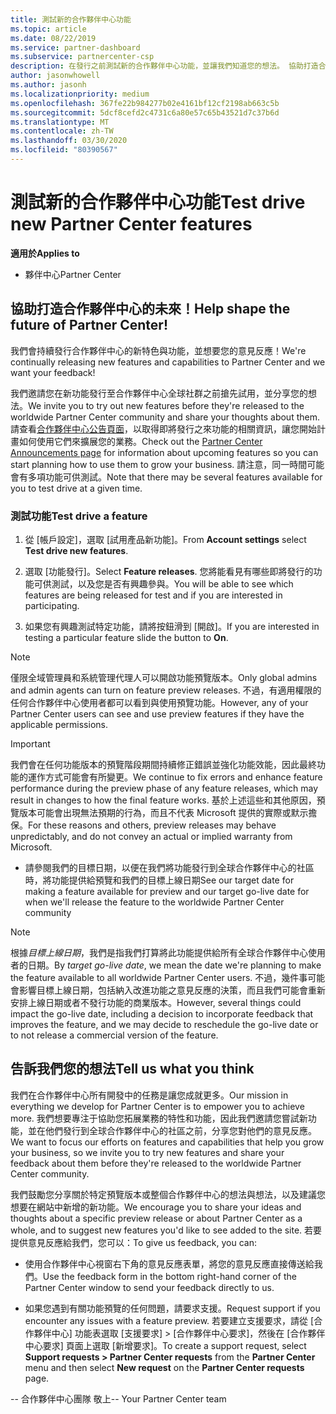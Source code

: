 ```yaml
---
title: 測試新的合作夥伴中心功能
ms.topic: article
ms.date: 08/22/2019
ms.service: partner-dashboard
ms.subservice: partnercenter-csp
description: 在發行之前測試新的合作夥伴中心功能，並讓我們知道您的想法。 協助打造合作夥伴中心的未來！
author: jasonwhowell
ms.author: jasonh
ms.localizationpriority: medium
ms.openlocfilehash: 367fe22b984277b02e4161bf12cf2198ab663c5b
ms.sourcegitcommit: 5dcf8cefd2c4731c6a80e57c65b43521d7c37b6d
ms.translationtype: MT
ms.contentlocale: zh-TW
ms.lasthandoff: 03/30/2020
ms.locfileid: "80390567"
---
```

# <a name="test-drive-new-partner-center-features"></a><span data-ttu-id="f1a62-104">測試新的合作夥伴中心功能</span><span class="sxs-lookup"><span data-stu-id="f1a62-104">Test drive new Partner Center features</span></span>

<span data-ttu-id="f1a62-105">**適用於**</span><span class="sxs-lookup"><span data-stu-id="f1a62-105">**Applies to**</span></span>

- <span data-ttu-id="f1a62-106">夥伴中心</span><span class="sxs-lookup"><span data-stu-id="f1a62-106">Partner Center</span></span>

## <a name="help-shape-the-future-of-partner-center"></a><span data-ttu-id="f1a62-107">協助打造合作夥伴中心的未來！</span><span class="sxs-lookup"><span data-stu-id="f1a62-107">Help shape the future of Partner Center!</span></span>

<span data-ttu-id="f1a62-108">我們會持續發行合作夥伴中心的新特色與功能，並想要您的意見反應！</span><span class="sxs-lookup"><span data-stu-id="f1a62-108">We're continually releasing new features and capabilities to Partner Center and we want your feedback!</span></span> 

<span data-ttu-id="f1a62-109">我們邀請您在新功能發行至合作夥伴中心全球社群之前搶先試用，並分享您的想法。</span><span class="sxs-lookup"><span data-stu-id="f1a62-109">We invite you to try out new features before they're released to the worldwide Partner Center community and share your thoughts about them.</span></span> <span data-ttu-id="f1a62-110">請查看[合作夥伴中心公告頁面](https://partnercenter.microsoft.com/pcv/announcements)，以取得即將發行之來功能的相關資訊，讓您開始計畫如何使用它們來擴展您的業務。</span><span class="sxs-lookup"><span data-stu-id="f1a62-110">Check out the [Partner Center Announcements page](https://partnercenter.microsoft.com/pcv/announcements) for information about upcoming features so you can start planning how to use them to grow your business.</span></span> <span data-ttu-id="f1a62-111">請注意，同一時間可能會有多項功能可供測試。</span><span class="sxs-lookup"><span data-stu-id="f1a62-111">Note that there may be several features available for you to test drive at a given time.</span></span>

### <a name="test-drive-a-feature"></a><span data-ttu-id="f1a62-112">測試功能</span><span class="sxs-lookup"><span data-stu-id="f1a62-112">Test drive a feature</span></span>

1. <span data-ttu-id="f1a62-113">從 [帳戶設定]，選取 [試用產品新功能]。</span><span class="sxs-lookup"><span data-stu-id="f1a62-113">From **Account settings** select **Test drive new features**.</span></span>

2. <span data-ttu-id="f1a62-114">選取 [功能發行]。</span><span class="sxs-lookup"><span data-stu-id="f1a62-114">Select **Feature releases**.</span></span> <span data-ttu-id="f1a62-115">您將能看見有哪些即將發行的功能可供測試，以及您是否有興趣參與。</span><span class="sxs-lookup"><span data-stu-id="f1a62-115">You will be able to see which features are being released for test and if you are interested in participating.</span></span>

3. <span data-ttu-id="f1a62-116">如果您有興趣測試特定功能，請將按鈕滑到 [開啟]。</span><span class="sxs-lookup"><span data-stu-id="f1a62-116">If you are interested in testing a particular feature slide the button to **On**.</span></span> 

> [!NOTE]  
>  <span data-ttu-id="f1a62-117">僅限全域管理員和系統管理代理人可以開啟功能預覽版本。</span><span class="sxs-lookup"><span data-stu-id="f1a62-117">Only global admins and admin agents can turn on feature preview releases.</span></span> <span data-ttu-id="f1a62-118">不過，有適用權限的任何合作夥伴中心使用者都可以看到與使用預覽功能。</span><span class="sxs-lookup"><span data-stu-id="f1a62-118">However, any of your Partner Center users can see and use preview features if they have the applicable permissions.</span></span>

> [!IMPORTANT]  
> <span data-ttu-id="f1a62-119">我們會在任何功能版本的預覽階段期間持續修正錯誤並強化功能效能，因此最終功能的運作方式可能會有所變更。</span><span class="sxs-lookup"><span data-stu-id="f1a62-119">We continue to fix errors and enhance feature performance during the preview phase of any feature releases, which may result in changes to how the final feature works.</span></span> <span data-ttu-id="f1a62-120">基於上述這些和其他原因，預覽版本可能會出現無法預期的行為，而且不代表 Microsoft 提供的實際或默示擔保。</span><span class="sxs-lookup"><span data-stu-id="f1a62-120">For these reasons and others, preview releases may behave unpredictably, and do not convey an actual or implied warranty from Microsoft.</span></span>

- <span data-ttu-id="f1a62-121">請參閱我們的目標日期，以便在我們將功能發行到全球合作夥伴中心的社區時，將功能提供給預覽和我們的目標上線日期</span><span class="sxs-lookup"><span data-stu-id="f1a62-121">See our target date for making a feature available for preview and our target go-live date for when we'll release the feature to the worldwide Partner Center community</span></span>

> [!NOTE]  
>  <span data-ttu-id="f1a62-122">根據*目標上線日期*，我們是指我們打算將此功能提供給所有全球合作夥伴中心使用者的日期。</span><span class="sxs-lookup"><span data-stu-id="f1a62-122">By *target go-live date*, we mean the date we're planning to make the feature available to all worldwide Partner Center users.</span></span> <span data-ttu-id="f1a62-123">不過，幾件事可能會影響目標上線日期，包括納入改進功能之意見反應的決策，而且我們可能會重新安排上線日期或者不發行功能的商業版本。</span><span class="sxs-lookup"><span data-stu-id="f1a62-123">However, several things could impact the go-live date, including a decision to incorporate feedback that improves the feature, and we may decide to reschedule the go-live date or to not release a commercial version of the feature.</span></span>  


 
## <a name="tell-us-what-you-think"></a><span data-ttu-id="f1a62-124">告訴我們您的想法</span><span class="sxs-lookup"><span data-stu-id="f1a62-124">Tell us what you think</span></span>

<span data-ttu-id="f1a62-125">我們在合作夥伴中心所有開發中的任務是讓您成就更多。</span><span class="sxs-lookup"><span data-stu-id="f1a62-125">Our mission in everything we develop for Partner Center is to empower you to achieve more.</span></span> <span data-ttu-id="f1a62-126">我們想要專注于協助您拓展業務的特性和功能，因此我們邀請您嘗試新功能，並在他們發行到全球合作夥伴中心的社區之前，分享您對他們的意見反應。</span><span class="sxs-lookup"><span data-stu-id="f1a62-126">We want to focus our efforts on features and capabilities that help you grow your business, so we invite you to try new features and share your feedback about them before they're released to the worldwide Partner Center community.</span></span> 

<span data-ttu-id="f1a62-127">我們鼓勵您分享關於特定預覽版本或整個合作夥伴中心的想法與想法，以及建議您想要在網站中新增的新功能。</span><span class="sxs-lookup"><span data-stu-id="f1a62-127">We encourage you to share your ideas and thoughts about a specific preview release or about Partner Center as a whole, and to suggest new features you'd like to see added to the site.</span></span> <span data-ttu-id="f1a62-128">若要提供意見反應給我們，您可以：</span><span class="sxs-lookup"><span data-stu-id="f1a62-128">To give us feedback, you can:</span></span>  

-   <span data-ttu-id="f1a62-129">使用合作夥伴中心視窗右下角的意見反應表單，將您的意見反應直接傳送給我們。</span><span class="sxs-lookup"><span data-stu-id="f1a62-129">Use the feedback form in the bottom right-hand corner of the Partner Center window to send your feedback directly to us.</span></span> 

-   <span data-ttu-id="f1a62-130">如果您遇到有關功能預覽的任何問題，請要求支援。</span><span class="sxs-lookup"><span data-stu-id="f1a62-130">Request support if you encounter any issues with a feature preview.</span></span> <span data-ttu-id="f1a62-131">若要建立支援要求，請從 [合作夥伴中心] 功能表選取 [支援要求] > [合作夥伴中心要求]，然後在 [合作夥伴中心要求] 頁面上選取 [新增要求]。</span><span class="sxs-lookup"><span data-stu-id="f1a62-131">To create a support request, select **Support requests > Partner Center requests** from the **Partner Center** menu and then select **New request** on the **Partner Center requests** page.</span></span>



<span data-ttu-id="f1a62-132">-- 合作夥伴中心團隊  敬上</span><span class="sxs-lookup"><span data-stu-id="f1a62-132">-- Your Partner Center team</span></span>

